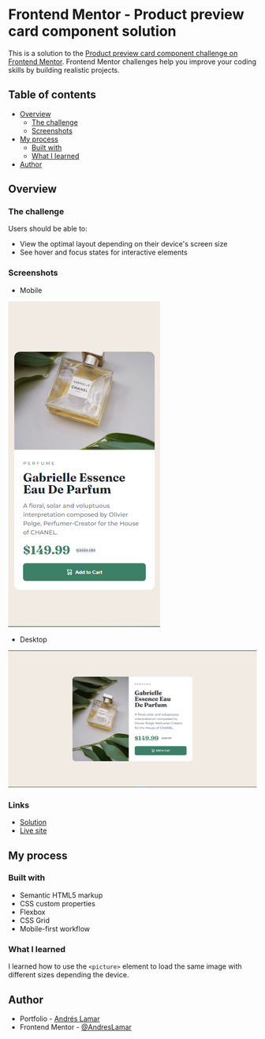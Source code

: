 # Frontend Mentor - Product preview card component solution

This is a solution to the [Product preview card component challenge on Frontend Mentor](https://www.frontendmentor.io/challenges/product-preview-card-component-GO7UmttRfa). Frontend Mentor challenges help you improve your coding skills by building realistic projects. 

## Table of contents

- [Overview](#overview)
  - [The challenge](#the-challenge)
  - [Screenshots](#screenshots)
- [My process](#my-process)
  - [Built with](#built-with)
  - [What I learned](#what-i-learned)
- [Author](#author)

## Overview

### The challenge

Users should be able to:

- View the optimal layout depending on their device's screen size
- See hover and focus states for interactive elements

### Screenshots

- Mobile

![Mobile](./screenshots/mobile.png)

- Desktop 

![Desktop](./screenshots/desktop.png)

### Links

- [Solution](https://www.frontendmentor.io/solutions/product-view-card-component-j-AoX21TSW)
- [Live site](https://andreslamar.github.io/Frontend-Mentor/Product-view-card-component/
)

## My process

### Built with

- Semantic HTML5 markup
- CSS custom properties
- Flexbox
- CSS Grid
- Mobile-first workflow

### What I learned

I learned how to use the ``` <picture> ``` element to load the same image with different sizes depending the device.

## Author

- Portfolio - [Andrés Lamar](https://portfolio-delta-snowy-98.vercel.app/)
- Frontend Mentor - [@AndresLamar](https://www.frontendmentor.io/profile/AndresLamar)

